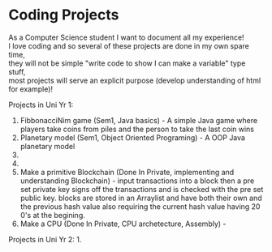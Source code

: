 # Coding Projects
As a Computer Science student I want to document all my experience!                                                                                                  
I love coding and so several of these projects are done in my own spare time,                                                             
they will not be simple "write code to show I can make a variable" type stuff,                                      
most projects will serve an explicit purpose (develop understanding of html for example)!

Projects in Uni Yr 1:
1. FibbonacciNim game (Sem1, Java basics) - A simple Java game where players take coins from piles and the person to take the last coin wins 
2. Planetary model (Sem1, Object Oriented Programing) - A OOP Java planetary model
3. 
4. 
5. Make a primitive Blockchain (Done In Private, implementing and understanding Blockchain) - input transactions into a block then a pre set private key signs off the transactions and is checked with the pre set public key. blocks are stored in an Arraylist and have both their own and the previous hash value also requiring the current hash value having 20 0's at the begining.                                                                                                            
6. Make a CPU (Done In Private, CPU archetecture, Assembly) - 

Projects in Uni Yr 2:
1. 
